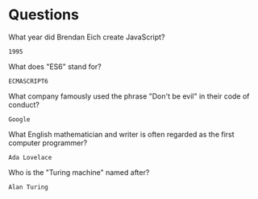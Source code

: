 # Questions

What year did Brendan Eich create JavaScript?

```
1995
```

What does "ES6" stand for?

```
ECMASCRIPT6
```

What company famously used the phrase "Don't be evil" in their code of conduct?

```
Google
```

What English mathematician and writer is often regarded as the first computer programmer?

```
Ada Lovelace
```

Who is the "Turing machine" named after?

```
Alan Turing
```
